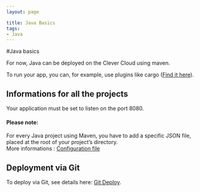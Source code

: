 ```yaml
---
layout: page

title: Java Basics
tags:
- Java
---
```


#Java basics

For now, Java can be deployed on the Clever Cloud using maven.

To run your app, you can, for example, use plugins like cargo 
(<a href="http://cargo.codehaus.org/Maven2+plugin">Find it here</a>).

## Informations for all the projects

Your application must be set to listen on the port 8080.

<div class="alert alert-hot-problems">
	<h4>Please note:</h4>
	<p>For every Java project using Maven, you have to add a specific JSON file,
	placed at the root of your project’s directory. <br/>
		More informations : <a href="/cc-conf">Configuration file</a>
	</p>
</div>

## Deployment via Git
To deploy via Git, see details here: <a href="/git-deploy-java">Git Deploy</a>.
